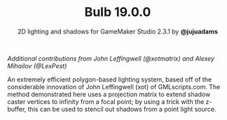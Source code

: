 <h1 align="center">Bulb 19.0.0</h1>

<p align="center">2D lighting and shadows for GameMaker Studio 2.3.1 by <b>@jujuadams</b></p>

&nbsp;

*Additional contributions from John Leffingwell (@xotmatrix) and Alexey Mihailov (@LexPest)*

An extremely efficient polygon-based lighting system, based off of the considerable innovation of John Leffingwell (xot) of GMLscripts.com. The method demonstrated here uses a projection matrix to extend shadow caster vertices to infinity from a focal point; by using a trick with the z-buffer, this can be used to stencil out shadows from a point light source.
